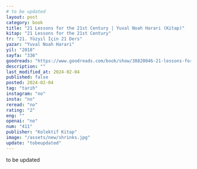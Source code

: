 ```yaml
---
# to be updated
layout: post
category: book
title: "21 Lessons for the 21st Century | Yuval Noah Harari (Kitap)"
kitap: "21 Lessons for the 21st Century"
tr: "21. Yüzyıl İçin 21 Ders"
yazar: "Yuval Noah Harari"
yil: "2018"
sayfa: "336"
goodreads: "https://www.goodreads.com/book/show/38820046-21-lessons-for-the-21st-century"
description: ""
last_modified_at: 2024-02-04
published: false
posted: 2024-02-04 
tag: "tarih"
instagram: "no"
insta: "no"
reread: "no"
rating: "2"
eng: ""
openai: "no"
num: "411"
publisher: "Kolektif Kitap"
image: "/assets/new/shrinks.jpg"
update: "tobeupdated"
---
```


to be updated

